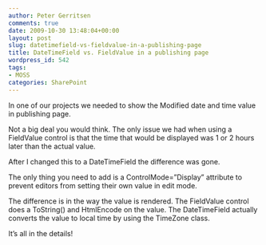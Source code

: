 ```yaml
---
author: Peter Gerritsen
comments: true
date: 2009-10-30 13:48:04+00:00
layout: post
slug: datetimefield-vs-fieldvalue-in-a-publishing-page
title: DateTimeField vs. FieldValue in a publishing page
wordpress_id: 542
tags:
- MOSS
categories: SharePoint
---
```


In one of our projects we needed to show the Modified date and time value in publishing page.

Not a big deal you would think. The only issue we had when using a FieldValue control is that the time that would be displayed was 1 or 2 hours later than the actual value.

After I changed this to a DateTimeField the difference was gone.

The only thing you need to add is a ControlMode=”Display” attribute to prevent editors from setting their own value in edit mode.

The difference is in the way the value is rendered. The FieldValue control does a ToString() and HtmlEncode on the value. The DateTimeField actually converts the value to local time by using the TimeZone class.

It’s all in the details!
